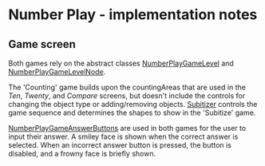 # Number Play - implementation notes


## Game screen

Both games rely on the abstract classes
[NumberPlayGameLevel](https://github.com/phetsims/number-play/blob/main/js/game/model/NumberPlayGameLevel.ts) and
[NumberPlayGameLevelNode](https://github.com/phetsims/number-play/blob/main/js/game/view/NumberPlayGameLevelNode.ts).

The 'Counting' game builds upon the countingAreas that are used in the _Ten_, _Twenty_, and _Compare_ screens, but doesn't
include the controls for changing the object type or adding/removing objects.
[Subitizer](https://github.com/phetsims/number-play/blob/main/js/game/model/Subitizer.ts) controls the game sequence
and determines the shapes to show in the 'Subitize' game.

[NumberPlayGameAnswerButtons](https://github.com/phetsims/number-play/blob/main/js/game/view/NumberPlayGameAnswerButtons.ts)
are used in both games for the user to input their answer. A smiley face is shown when the correct answer is selected. 
When an incorrect answer button is pressed, the button is disabled, and a frowny face is briefly shown. 
